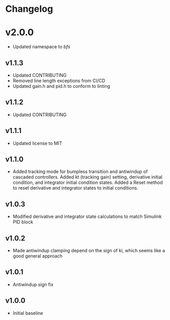 # Changelog

# v2.0.0
- Updated namespace to *bfs*

## v1.1.3
- Updated CONTRIBUTING
- Removed line length exceptions from CI/CD
- Updated gain.h and pid.h to conform to linting

## v1.1.2
- Updated CONTRIBUTING

## v1.1.1
- Updated license to MIT

## v1.1.0
- Added tracking mode for bumpless transition and antiwindup of cascaded controllers. Added kt (tracking gain) setting, derivative initial condition, and integrator initial condition states. Added a Reset method to reset derivative and integrator states to initial conditions.

## v1.0.3
- Modified derivative and integrator state calculations to match Simulink PID block

## v1.0.2
- Made antiwindup clamping depend on the sign of ki, which seems like a good general approach

## v1.0.1
- Antiwindup sign fix

## v1.0.0
- Initial baseline
